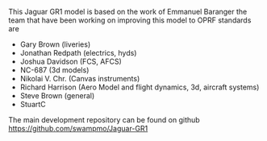 This Jaguar GR1 model is based on the work of Emmanuel Baranger the
team that have been working on improving this model to OPRF standards
are

*  Gary Brown (liveries)
*  Jonathan Redpath (electrics, hyds)
*  Joshua Davidson (FCS, AFCS)
*  NC-687 (3d models)
*  Nikolai V. Chr. (Canvas instruments)
*  Richard Harrison (Aero Model and flight dynamics, 3d, aircraft systems)
*  Steve Brown (general)
*  StuartC 

The main development repository can be found on github https://github.com/swampmo/Jaguar-GR1
 
